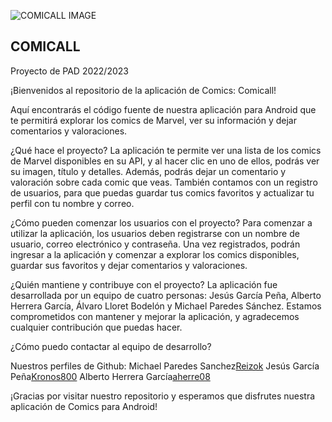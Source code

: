 ![COMICALL IMAGE](https://user-images.githubusercontent.com/99362257/234557627-697113ad-994d-43fe-bd50-5ad029bd37cc.png)

## COMICALL

Proyecto de PAD 2022/2023

¡Bienvenidos al repositorio de la aplicación de Comics: Comicall!

Aquí encontrarás el código fuente de nuestra aplicación para Android que te permitirá explorar los comics de Marvel, ver su información y dejar comentarios y valoraciones.

¿Qué hace el proyecto?
La aplicación te permite ver una lista de los comics de Marvel disponibles en su API, y al hacer clic en uno de ellos, podrás ver su imagen, título y detalles. Además, podrás dejar un comentario y valoración sobre cada comic que veas. También contamos con un registro de usuarios, para que puedas guardar tus comics favoritos y actualizar tu perfil con tu nombre y correo.

¿Cómo pueden comenzar los usuarios con el proyecto?
Para comenzar a utilizar la aplicación, los usuarios deben registrarse con un nombre de usuario, correo electrónico y contraseña. Una vez registrados, podrán ingresar a la aplicación y comenzar a explorar los comics disponibles, guardar sus favoritos y dejar comentarios y valoraciones.

¿Quién mantiene y contribuye con el proyecto?
La aplicación fue desarrollada por un equipo de cuatro personas: Jesús García Peña, Alberto Herrera García, Álvaro Lloret Bodelón y Michael Paredes Sánchez. Estamos comprometidos con mantener y mejorar la aplicación, y agradecemos cualquier contribución que puedas hacer.

¿Cómo puedo contactar al equipo de desarrollo?

Nuestros perfiles de Github:
Michael Paredes Sanchez[Reizok](https://github.com/Reizok)
Jesús García Peña[Kronos800](https://github.com/Kronos800)
Alberto Herrera García[aherre08](https://github.com/aherre08)



¡Gracias por visitar nuestro repositorio y esperamos que disfrutes nuestra aplicación de Comics para Android!

